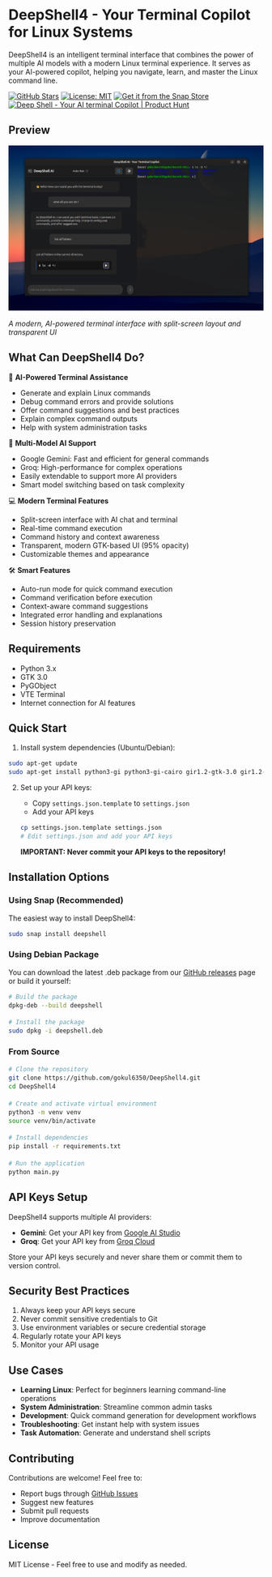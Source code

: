 # DeepShell4 - Your Terminal Copilot for Linux Systems

DeepShell4 is an intelligent terminal interface that combines the power of multiple AI models with a modern Linux terminal experience. It serves as your AI-powered copilot, helping you navigate, learn, and master the Linux command line.

[![GitHub Stars](https://img.shields.io/github/stars/gokul6350/DeepShell4?style=social)](https://github.com/gokul6350/DeepShell4)
[![License: MIT](https://img.shields.io/badge/License-MIT-yellow.svg)](https://opensource.org/licenses/MIT)
[![Get it from the Snap Store](https://snapcraft.io/static/images/badges/en/snap-store-black.svg)](https://snapcraft.io/deepshell)
<a href="https://www.producthunt.com/products/deep-shell?embed=true&utm_source=badge-featured&utm_medium=badge&utm_source=badge-deep&#0045;shell" target="_blank"><img src="https://api.producthunt.com/widgets/embed-image/v1/featured.svg?post_id=974723&theme=light&t=1749194143240" alt="Deep&#0032;Shell&#0032; - Your&#0032;AI&#0032;terminal&#0032;Copilot | Product Hunt" style="width: 250px; height: 54px;" width="250" height="54" /></a>

## Preview

![DeepShell4 Interface](preview/preview1.png)

*A modern, AI-powered terminal interface with split-screen layout and transparent UI*

## What Can DeepShell4 Do?

🤖 **AI-Powered Terminal Assistance**
- Generate and explain Linux commands
- Debug command errors and provide solutions
- Offer command suggestions and best practices
- Explain complex command outputs
- Help with system administration tasks

🎯 **Multi-Model AI Support**
- Google Gemini: Fast and efficient for general commands
- Groq: High-performance for complex operations
- Easily extendable to support more AI providers
- Smart model switching based on task complexity

💻 **Modern Terminal Features**
- Split-screen interface with AI chat and terminal
- Real-time command execution
- Command history and context awareness
- Transparent, modern GTK-based UI (95% opacity)
- Customizable themes and appearance

🛠️ **Smart Features**
- Auto-run mode for quick command execution
- Command verification before execution
- Context-aware command suggestions
- Integrated error handling and explanations
- Session history preservation

## Requirements

- Python 3.x
- GTK 3.0
- PyGObject
- VTE Terminal
- Internet connection for AI features

## Quick Start

1. Install system dependencies (Ubuntu/Debian):
```bash
sudo apt-get update
sudo apt-get install python3-gi python3-gi-cairo gir1.2-gtk-3.0 gir1.2-vte-2.91
```

2. Set up your API keys:
   - Copy `settings.json.template` to `settings.json`
   - Add your API keys
   ```bash
   cp settings.json.template settings.json
   # Edit settings.json and add your API keys
   ```

   **IMPORTANT: Never commit your API keys to the repository!**

## Installation Options

### Using Snap (Recommended)
The easiest way to install DeepShell4:
```bash
sudo snap install deepshell
```

### Using Debian Package
You can download the latest .deb package from our [GitHub releases](https://github.com/gokul6350/DeepShell4/releases) page or build it yourself:

```bash
# Build the package
dpkg-deb --build deepshell

# Install the package
sudo dpkg -i deepshell.deb
```

### From Source
```bash
# Clone the repository
git clone https://github.com/gokul6350/DeepShell4.git
cd DeepShell4

# Create and activate virtual environment
python3 -m venv venv
source venv/bin/activate

# Install dependencies
pip install -r requirements.txt

# Run the application
python main.py
```

## API Keys Setup

DeepShell4 supports multiple AI providers:
- **Gemini**: Get your API key from [Google AI Studio](https://makersuite.google.com/app/apikey)
- **Groq**: Get your API key from [Groq Cloud](https://console.groq.com/)

Store your API keys securely and never share them or commit them to version control.

## Security Best Practices

1. Always keep your API keys secure
2. Never commit sensitive credentials to Git
3. Use environment variables or secure credential storage
4. Regularly rotate your API keys
5. Monitor your API usage

## Use Cases

- **Learning Linux**: Perfect for beginners learning command-line operations
- **System Administration**: Streamline common admin tasks
- **Development**: Quick command generation for development workflows
- **Troubleshooting**: Get instant help with system issues
- **Task Automation**: Generate and understand shell scripts

## Contributing

Contributions are welcome! Feel free to:
- Report bugs through [GitHub Issues](https://github.com/gokul6350/DeepShell4/issues)
- Suggest new features
- Submit pull requests
- Improve documentation

## License

MIT License - Feel free to use and modify as needed.